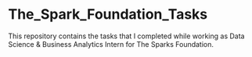 # The_Spark_Foundation_Tasks
This repository contains the tasks that I completed while working as Data Science &amp; Business Analytics Intern for The Sparks Foundation.
